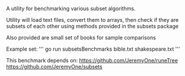 A utility for benchmarking various subset algorithms.

Utility will load text files, convert them to arrays, then check if they are subsets of each other using methods provided in the subsets package

Also provided are small set of books for sample comparisons

Example set:
'''
go run subsetsBenchmarks bible.txt shakespeare.txt
'''

This benchmark depends on:
https://github.com/JeremyOne/runeTree
https://github.com/JeremyOne/subsets
